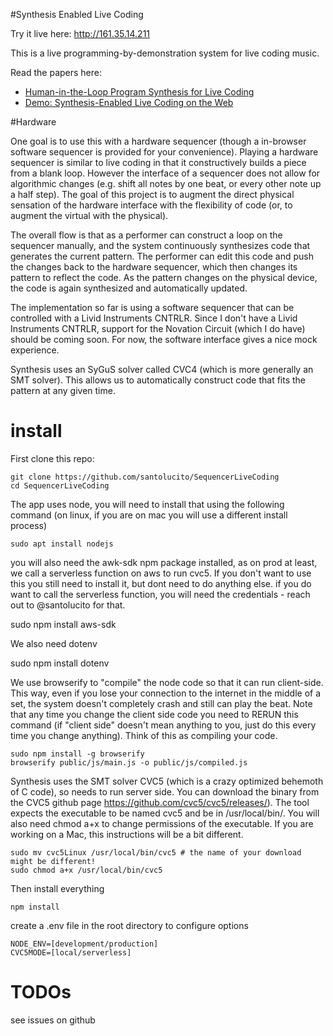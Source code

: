 #Synthesis Enabled Live Coding

Try it live here: http://161.35.14.211

This is a live programming-by-demonstration system for live coding music.

Read the papers here:

- [Human-in-the-Loop Program Synthesis for Live Coding](http://www.marksantolucito.com/papers/farm2021.pdf)
- [Demo: Synthesis-Enabled Live Coding on the Web](http://www.marksantolucito.com/papers/plie2021.pdf)

#Hardware

One goal is to use this with a hardware sequencer (though a in-browser software sequencer is provided for your convenience). Playing a hardware sequencer is similar to live coding in that it constructively builds a piece from a blank loop. However the interface of a sequencer does not allow for algorithmic changes (e.g. shift all notes by one beat, or every other note up a half step). The goal of this project is to augment the direct physical sensation of the hardware interface with the flexibility of code (or, to augment the virtual with the physical).

The overall flow is that as a performer can construct a loop on the sequencer manually, and the system continuously synthesizes code that generates the current pattern. The performer can edit this code and push the changes back to the hardware sequencer, which then changes its pattern to reflect the code. As the pattern changes on the physical device, the code is again synthesized and automatically updated.

The implementation so far is using a software sequencer that can be controlled with a Livid Instruments CNTRLR. Since I don't have a Livid Instruments CNTRLR, support for the Novation Circuit (which I do have) should be coming soon. For now, the software interface gives a nice mock experience.

Synthesis uses an SyGuS solver called CVC4 (which is more generally an SMT solver). This allows us to automatically construct code that fits the pattern at any given time.

# install

First clone this repo:

    git clone https://github.com/santolucito/SequencerLiveCoding
    cd SequencerLiveCoding

The app uses node, you will need to install that using the following command (on linux, if you are on mac you will use a different install process)

    sudo apt install nodejs

you will also need the awk-sdk npm package installed, as on prod at least, we call a serverless function on aws to run cvc5.
If you don't want to use this you still need to install it, but dont need to do anything else.
if you do want to call the serverless function, you will need the credentials - reach out to @santolucito for that.
  
   sudo npm install aws-sdk 

We also need dotenv

   sudo npm install dotenv

We use browserify to "compile" the node code so that it can run client-side. This way,
even if you lose your connection to the internet in the middle of a set, the system doesn't completely crash and still can play the beat.
Note that any time you change the client side code you need to RERUN this command (if "client side" doesn't mean anything to you, just do this every time you change anything).
Think of this as compiling your code.

    sudo npm install -g browserify
    browserify public/js/main.js -o public/js/compiled.js

Synthesis uses the SMT solver CVC5 (which is a crazy optimized behemoth of C code), so needs to run server side. You can download the binary from the CVC5 github page https://github.com/cvc5/cvc5/releases/). The tool expects the executable to be named cvc5 and be in /usr/local/bin/. You will also need chmod a+x to change permissions of the executable. If you are working on a Mac, this instructions will be a bit different.

    sudo mv cvc5Linux /usr/local/bin/cvc5 # the name of your download might be different!
    sudo chmod a+x /usr/local/bin/cvc5

Then install everything

    npm install

create a .env file in the root directory to configure options

    NODE_ENV=[development/production]
    CVC5MODE=[local/serverless]

# TODOs

see issues on github
